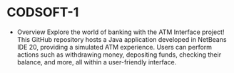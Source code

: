 # CODSOFT-1
* Overview
Explore the world of banking with the ATM Interface project! This GitHub repository hosts a Java application developed in NetBeans IDE 20, providing a simulated ATM experience. Users can perform actions such as withdrawing money, depositing funds, checking their balance, and more, all within a user-friendly interface.
